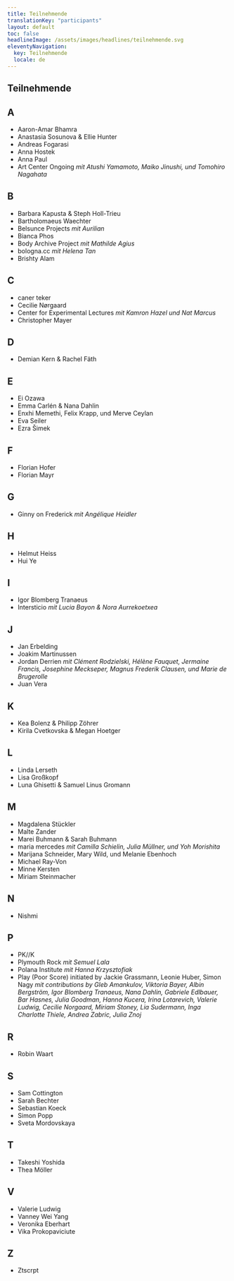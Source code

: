 ```yaml
---
title: Teilnehmende
translationKey: "participants"
layout: default
toc: false
headlineImage: /assets/images/headlines/teilnehmende.svg
eleventyNavigation:
  key: Teilnehmende
  locale: de
---
```


## Teilnehmende

## A
- Aaron-Amar Bhamra
- Anastasia Sosunova & Ellie Hunter
- Andreas Fogarasi
- Anna Hostek
- Anna Paul
- Art Center Ongoing *mit Atushi Yamamoto, Maiko Jinushi, und Tomohiro Nagahata*
## B
- Barbara Kapusta & Steph Holl-Trieu
- Bartholomaeus Waechter
- Belsunce Projects *mit Aurilian*
- Bianca Phos
- Body Archive Project *mit Mathilde Agius*
- bologna.cc *mit Helena Tan*
- Brishty Alam
## C
- caner teker
- Cecilie Nørgaard
- Center for Experimental Lectures *mit Kamron Hazel und Nat Marcus*
- Christopher Mayer
## D
- Demian Kern & Rachel Fäth
## E
- Ei Ozawa
- Emma Carlén & Nana Dahlin
- Enxhi Memethi, Felix Krapp, und Merve Ceylan
- Eva Seiler
- Ezra Šimek
## F
- Florian Hofer
- Florian Mayr
## G
- Ginny on Frederick *mit Angélique Heidler*
## H
- Helmut Heiss
- Hui Ye
## I
- Igor Blomberg Tranaeus
- Intersticio *mit Lucia Bayon & Nora Aurrekoetxea*
## J
- Jan Erbelding
- Joakim Martinussen
- Jordan Derrien *mit Clément Rodzielski, Hélène Fauquet, Jermaine Francis, Josephine Meckseper, Magnus Frederik Clausen, und Marie de Brugerolle*
- Juan Vera
## K
- Kea Bolenz & Philipp Zöhrer
- Kirila Cvetkovska & Megan Hoetger
## L
- Linda Lerseth
- Lisa Großkopf
- Luna Ghisetti & Samuel Linus Gromann
## M
- Magdalena Stückler
- Malte Zander
- Marei Buhmann & Sarah Buhmann
- maria mercedes *mit Camilla Schielin, Julia Müllner, und Yoh Morishita*
- Marijana Schneider, Mary Wild, und Melanie Ebenhoch
- Michael Ray-Von
- Minne Kersten
- Miriam Steinmacher
## N
- Nishmi
## P
- PK//K
- Plymouth Rock *mit Semuel Lala*
- Polana Institute *mit Hanna Krzysztofiak*
- Play (Poor Score) initiated by Jackie Grassmann, Leonie Huber, Simon Nagy *mit contributions by Gleb Amankulov, Viktoria Bayer, Albin Bergström, Igor Blomberg Tranaeus, Nana Dahlin, Gabriele Edlbauer, Bar Hasnes, Julia Goodman, Hanna Kucera, Irina Lotarevich, Valerie Ludwig, Cecilie Norgaard, Miriam Stoney, Lia Sudermann, Inga Charlotte Thiele, Andrea Zabric, Julia Znoj*
## R
- Robin Waart
## S
- Sam Cottington
- Sarah Bechter
- Sebastian Koeck
- Simon Popp
- Sveta Mordovskaya
## T
- Takeshi Yoshida
- Thea Möller
## V
- Valerie Ludwig
- Vanney Wei Yang
- Veronika Eberhart
- Vika Prokopaviciute
## Z
- Ztscrpt
